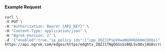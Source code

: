<!-- Generated by nd gen api-examples. DO NOT EDIT. -->
#### Example Request
```bash
curl \
-X PUT \
-H "Authorization: Bearer {API_KEY}" \
-H "Content-Type: application/json" \
-H "Ngrok-Version: 2" \
-d '{"enabled":true,"ip_policy_ids":["ipp_2QZJ1PspVUwaNQXH6bbHmCQXQsl","ipp_2QZJ1SI2sIWcDHa9RSJbBThrMWc"]}' \
https://api.ngrok.com/edges/https/edghts_2QZJ1TNgOGSxSzBQLSvODvj8G0v/routes/edghtsrt_2QZJ1QuBEzX4LRIKz7mO1ljfvuM/ip_restriction
